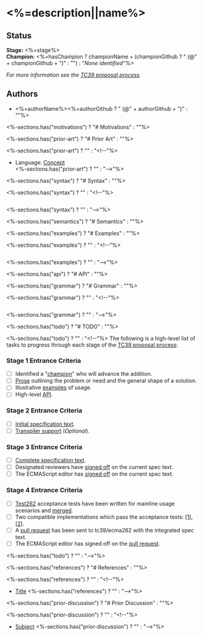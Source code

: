 <!--
Welcome to your new proposal repository. This document will serve as the introduction and 
 strawman for your proposal.

The repository is broken down into the following layout:

  /README.md        # intro/strawman (this file)
  /LICENSE          # ECMA compatible license (BSD-3 Clause)
  /src              # ecmarkup sources for the specification
  /docs             # ecmarkup output

To build the specification, run:

  npm run compile

To preview the specification, run:

  npm run start

It is recommended that you configure GitHub Pages in your GitHub repository to point to the
'/docs' directory after you push these changes to 'master'. That way the specification text
will be updated automatically when you publish.

-->

# <%=description||name%>

<!-- Replace this with a summary or introduction for your proposal -->

## Status

**Stage:** <%=stage%>  
**Champion:** <%=hasChampion ? championName + (championGithub ? " (@" + championGithub + ")" : "") : "_None identified_"%>

_For more information see the [TC39 proposal process](https://tc39.github.io/process-document/)._

## Authors

* <%=authorName%><%=authorGithub ? " (@" + authorGithub + ")" : ""%>

<%-sections.has("motivations") ? "# Motivations" : "<!-- # Motivations -->"%>

<!-- Motivations and use cases for the proposal --->

<%-sections.has("prior-art") ? "# Prior Art" : "<!-- # Prior Art -->"%>

<!-- Links to similar concepts in existing languages, prior proposals, etc. -->

<%-sections.has("prior-art") ? "" : "<!--"%>
* Language: [Concept](url)  
<%-sections.has("prior-art") ? "" : "-->"%>

<%-sections.has("syntax") ? "# Syntax" : "<!-- # Syntax -->"%>

<!-- Examples of syntax -->

<%-sections.has("syntax") ? "" : "<!--"%>
```js
```
<%-sections.has("syntax") ? "" : "-->"%>

<%-sections.has("semantics") ? "# Semantics" : "<!-- # Semantics -->"%>

<!-- Static and runtime semantics of the proposal -->

<%-sections.has("examples") ? "# Examples" : "<!-- # Examples -->"%>

<!-- Examples of the proposal -->

<%-sections.has("examples") ? "" : "<!--"%>
```js
```
<%-sections.has("examples") ? "" : "-->"%>

<%-sections.has("api") ? "# API" : "<!-- # API -->"%>

<!-- Description of High-level API -->

<%-sections.has("grammar") ? "# Grammar" : "<!-- # Grammar -->"%>

<!-- Grammar for the proposal. Please use grammarkdown (github.com/rbuckton/grammarkdown#readme) 
     syntax in fenced code blocks as grammarkdown is the grammar format used by ecmarkup. -->

<%-sections.has("grammar") ? "" : "<!--"%>
```grammarkdown
```
<%-sections.has("grammar") ? "" : "-->"%>

<%-sections.has("todo") ? "# TODO" : "<!-- # TODO -->"%>

<%-sections.has("todo") ? "" : "<!--"%>
The following is a high-level list of tasks to progress through each stage of the [TC39 proposal process](https://tc39.github.io/process-document/):

### Stage 1 Entrance Criteria

* [ ] Identified a "[champion][Champion]" who will advance the addition.  
* [ ] [Prose][Prose] outlining the problem or need and the general shape of a solution.  
* [ ] Illustrative [examples][Examples] of usage.  
* [ ] High-level [API][API].  

### Stage 2 Entrance Criteria

* [ ] [Initial specification text][Specification].  
* [ ] [Transpiler support][Transpiler] (_Optional_).  

### Stage 3 Entrance Criteria

* [ ] [Complete specification text][Specification].  
* [ ] Designated reviewers have [signed off][Stage3ReviewerSignOff] on the current spec text.  
* [ ] The ECMAScript editor has [signed off][Stage3EditorSignOff] on the current spec text.  

### Stage 4 Entrance Criteria

* [ ] [Test262](https://github.com/tc39/test262) acceptance tests have been written for mainline usage scenarios and [merged][Test262PullRequest].  
* [ ] Two compatible implementations which pass the acceptance tests: [\[1\]][Implementation1], [\[2\]][Implementation2].  
* [ ] A [pull request][Ecma262PullRequest] has been sent to tc39/ecma262 with the integrated spec text.  
* [ ] The ECMAScript editor has signed off on the [pull request][Ecma262PullRequest].  

<%-sections.has("todo") ? "" : "-->"%>

<%-sections.has("references") ? "# References" : "<!-- # References -->"%>

<!-- Links to other specifications, etc. -->

<%-sections.has("references") ? "" : "<!--"%>
* [Title](url)
<%-sections.has("references") ? "" : "-->"%>

<%-sections.has("prior-discussion") ? "# Prior Discussion" : "<!-- # Prior Discussion -->"%>

<!-- Links to prior discussion topics on https://esdiscuss.org -->

<%-sections.has("prior-discussion") ? "" : "<!--"%>
* [Subject](https://esdiscuss.org)
<%-sections.has("prior-discussion") ? "" : "-->"%>

<!-- The following are shared links used throughout the README: -->

[Champion]: #status
[Prose]: #motivations
[Examples]: #examples
[API]: #api
[Specification]: <%=spec%>
[Transpiler]: #todo
[Stage3ReviewerSignOff]: #todo
[Stage3EditorSignOff]: #todo
[Test262PullRequest]: #todo
[Implementation1]: #todo
[Implementation2]: #todo
[Ecma262PullRequest]: #todo